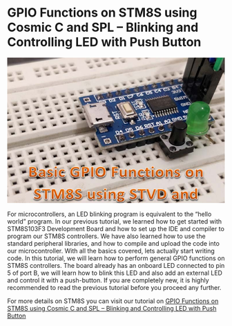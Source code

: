 # GPIO Functions on STM8S using Cosmic C and SPL – Blinking and Controlling LED with Push Button

<img src="https://github.com/Circuit-Digest/STM8S103F3P6_Cosmic_C_Tutorial/blob/master/IMAGES/T2_Blinking_and_Controlling_LED_with_Push_Button_using_STM8S_Cosmic_C.jpg" alt="image1" title="image1">

For microcontrollers, an LED blinking program is equivalent to the “hello world” program. In our previous tutorial, we learned how to get started with STM8S103F3 Development Board and how to set up the IDE and compiler to program our STM8S controllers. We have also learned how to use the standard peripheral libraries, and how to compile and upload the code into our microcontroller. With all the basics covered, lets actually start writing code. In this tutorial, we will learn how to perform general GPIO functions on STM8S controllers. The board already has an onboard LED connected to pin 5 of port B, we will learn how to blink this LED and also add an external LED and control it with a push-button. If you are completely new, it is highly recommended to read the previous tutorial before you proceed any further.

For more details on STM8S you can visit our tutorial on [GPIO Functions on STM8S using Cosmic C and SPL – Blinking and Controlling LED with Push Button](https://circuitdigest.com/microcontroller-projects/gpio-functions-on-stm8s-using-cosmic-c-and-spl-blinking-led-with-push-button)
